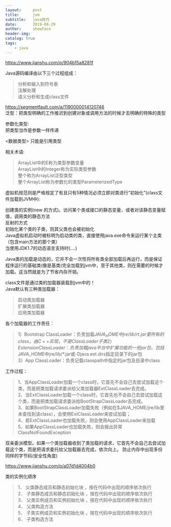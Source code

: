 ```yaml
---
layout:     post
title:      jvm
subtitle:   java技巧
date:       2019-08-29
author:     showface
header-img: 
catalog: true
tags:
    - java
---
```



https://www.jianshu.com/p/904b15a8281f 

Java源码编译由以下三个过程组成：  
>分析和输入到符号表  
注解处理  
语义分析和生成class文件  

https://segmentfault.com/a/1190000014120746  
泛型：把类型明确的工作推迟到创建对象或调用方法的时候才去明确的特殊的类型

参数化类型:  
把类型当作是参数一样传递  

<数据类型> 只能是引用类型  

相关术语:    
>ArrayList<E>中的E称为类型参数变量    
ArrayList<Integer>中的Integer称为实际类型参数    
整个称为ArrayList<E>泛型类型    
整个ArrayList<Integer>称为参数化的类型ParameterizedType

虚拟机规范则是严格规定了有且只有5种情况必须立即对类进行“初始化”(class文件加载到JVM中):

创建类的实例(new 的方式)。访问某个类或接口的静态变量，或者对该静态变量赋值，调用类的静态方法  
反射的方式  
初始化某个类的子类，则其父类也会被初始化  
Java虚拟机启动时被标明为启动类的类，直接使用java.exe命令来运行某个主类（包含main方法的那个类）  
当使用JDK1.7的动态语言支持时(....)

Java类的加载是动态的，它并不会一次性将所有类全部加载后再运行，而是保证程序运行的基础类(像是基类)完全加载到jvm中，至于其他类，则在需要的时候才加载。这当然就是为了节省内存开销。

class文件是通过类的加载器装载到jvm中的！  
Java默认有三种类加载器：  
>启动类加载器  
扩展类加载器  
应用类加载器  

各个加载器的工作责任：  
>1）Bootstrap ClassLoader：负责加载$JAVA_HOME中jre/lib/rt.jar里所有的class，由C++实现，不是ClassLoader子类  
2）Extension ClassLoader：负责加载java平台中扩展功能的一些jar包，包括$JAVA_HOME中jre/lib/*.jar或-Djava.ext.dirs指定目录下的jar包  
3）App ClassLoader：负责记载classpath中指定的jar包及目录中class  

工作过程：  
>1、当AppClassLoader加载一个class时，它首先不会自己去尝试加载这个类，而是把类加载请求委派给父类加载器ExtClassLoader去完成。  
2、当ExtClassLoader加载一个class时，它首先也不会自己去尝试加载这个类，而是把类加载请求委派给BootStrapClassLoader去完成。    
3、如果BootStrapClassLoader加载失败（例如在$JAVA_HOME/jre/lib里未查找到该class），会使用ExtClassLoader来尝试加载；  
4、若ExtClassLoader也加载失败，则会使用AppClassLoader来加载  
5、如果AppClassLoader也加载失败，则会报出异常 ClassNotFoundException  

双亲委派模型。如果一个类加载器收到了类加载的请求，它首先不会自己去尝试加载这个类，而是把请求委托给父加载器去完成，依次向上。
防止内存中出现多份同样的字节码(安全性角度)

https://www.jianshu.com/p/a07d1d4004b0

类的实例化顺序  
>1． 父类静态成员和静态初始化块 ，按在代码中出现的顺序依次执行  
2． 子类静态成员和静态初始化块 ，按在代码中出现的顺序依次执行  
3． 父类实例成员和实例初始化块 ，按在代码中出现的顺序依次执行  
4． 父类构造方法  
5． 子类实例成员和实例初始化块 ，按在代码中出现的顺序依次执行  
6． 子类构造方法  












